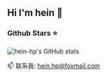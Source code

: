 ## Hi I'm hein 👋
  
### Github Stars :star:
![hein-hp's GitHub stats](https://github-readme-stats.vercel.app/api?username=hein-hp)

📫 联系我: hein.hp@foxmail.com


